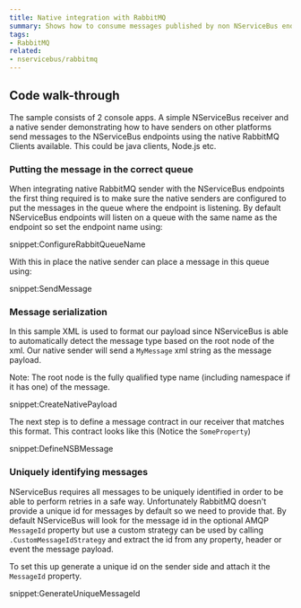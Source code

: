 ```yaml
---
title: Native integration with RabbitMQ
summary: Shows how to consume messages published by non NServiceBus endpoints
tags:
- RabbitMQ
related:
- nservicebus/rabbitmq
---
```



## Code walk-through

The sample consists of 2 console apps. A simple NServiceBus receiver and a native sender demonstrating how to have senders on other platforms send messages to the NServiceBus endpoints using the native RabbitMQ Clients available. This could be java clients, Node.js etc.


### Putting the message in the correct queue

When integrating native RabbitMQ sender with the NServiceBus endpoints the first thing required is to make sure the native senders are configured to put the messages in the queue where the endpoint is listening. By default NServiceBus endpoints will listen on a queue with the same name as the endpoint so set the endpoint name using:

snippet:ConfigureRabbitQueueName

With this in place the native sender can place a message in this queue using:

snippet:SendMessage


### Message serialization

In this sample XML is used to format our payload since NServiceBus is able to automatically detect the message type based on the root node of the xml. Our native sender will send a `MyMessage` xml string as the message payload.

Note: The root node is the fully qualified type name (including namespace if it has one) of the message.

snippet:CreateNativePayload

The next step is to define a message contract in our receiver that matches this format. This contract looks like this (Notice the `SomeProperty`)

snippet:DefineNSBMessage


### Uniquely identifying messages

NServiceBus requires all messages to be uniquely identified in order to be able to perform retries in a safe way. Unfortunately RabbitMQ doesn't provide a unique id for messages by default so we need to provide that. By default NServiceBus will look for the message id in the optional AMQP `MessageId` property but use a custom strategy can be used by calling `.CustomMessageIdStrategy` and extract the id from any property, header or event the message payload.

To set this up generate a unique id on the sender side and attach it the `MessageId` property.

snippet:GenerateUniqueMessageId

